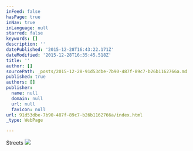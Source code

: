 ```yaml
---
inFeed: false
hasPage: true
inNav: true
inLanguage: null
starred: false
keywords: []
description: ''
datePublished: '2015-12-28T16:43:22.171Z'
dateModified: '2015-12-28T16:35:45.518Z'
title: ''
author: []
sourcePath: _posts/2015-12-28-91d53dbe-7b90-487f-89c7-b26b1162766a.md
published: true
authors: []
publisher:
  name: null
  domain: null
  url: null
  favicon: null
url: 91d53dbe-7b90-487f-89c7-b26b1162766a/index.html
_type: WebPage

---
```

Streets
![](https://s3-us-west-2.amazonaws.com/the-grid-img/p/fa51e6b7dec5e8e4b44d0ca7c3af8b59c9a3eebc.jpg)
